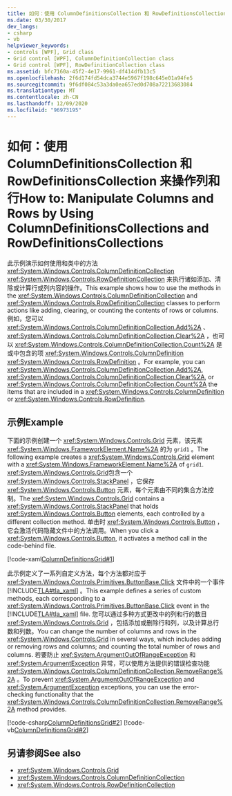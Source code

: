 ```yaml
---
title: 如何：使用 ColumnDefinitionsCollection 和 RowDefinitionsCollection 来操作列和行
ms.date: 03/30/2017
dev_langs:
- csharp
- vb
helpviewer_keywords:
- controls [WPF], Grid class
- Grid control [WPF], ColumnDefinitionCollection class
- Grid control [WPF], RowDefinitionCollection class
ms.assetid: bfc7160a-45f2-4e17-9961-df414dfb13c5
ms.openlocfilehash: 2f6d174fd54dca3744e5967f198c645e01a94fe5
ms.sourcegitcommit: 9f6df084c53a3da0ea657ed0d708a72213683084
ms.translationtype: MT
ms.contentlocale: zh-CN
ms.lasthandoff: 12/09/2020
ms.locfileid: "96973195"
---
```

# <a name="how-to-manipulate-columns-and-rows-by-using-columndefinitionscollections-and-rowdefinitionscollections"></a><span data-ttu-id="1cff0-102">如何：使用 ColumnDefinitionsCollection 和 RowDefinitionsCollection 来操作列和行</span><span class="sxs-lookup"><span data-stu-id="1cff0-102">How to: Manipulate Columns and Rows by Using ColumnDefinitionsCollections and RowDefinitionsCollections</span></span>
<span data-ttu-id="1cff0-103">此示例演示如何使用和类中的方法 <xref:System.Windows.Controls.ColumnDefinitionCollection> <xref:System.Windows.Controls.RowDefinitionCollection> 来执行诸如添加、清除或计算行或列内容的操作。</span><span class="sxs-lookup"><span data-stu-id="1cff0-103">This example shows how to use the methods in the <xref:System.Windows.Controls.ColumnDefinitionCollection> and <xref:System.Windows.Controls.RowDefinitionCollection> classes to perform actions like adding, clearing, or counting the contents of rows or columns.</span></span> <span data-ttu-id="1cff0-104">例如，您可以 <xref:System.Windows.Controls.ColumnDefinitionCollection.Add%2A> 、 <xref:System.Windows.Controls.ColumnDefinitionCollection.Clear%2A> ，也可以 <xref:System.Windows.Controls.ColumnDefinitionCollection.Count%2A> 是或中包含的项 <xref:System.Windows.Controls.ColumnDefinition> <xref:System.Windows.Controls.RowDefinition> 。</span><span class="sxs-lookup"><span data-stu-id="1cff0-104">For example, you can <xref:System.Windows.Controls.ColumnDefinitionCollection.Add%2A>, <xref:System.Windows.Controls.ColumnDefinitionCollection.Clear%2A>, or <xref:System.Windows.Controls.ColumnDefinitionCollection.Count%2A> the items that are included in a <xref:System.Windows.Controls.ColumnDefinition> or <xref:System.Windows.Controls.RowDefinition>.</span></span>  
  
## <a name="example"></a><span data-ttu-id="1cff0-105">示例</span><span class="sxs-lookup"><span data-stu-id="1cff0-105">Example</span></span>  
 <span data-ttu-id="1cff0-106">下面的示例创建一个 <xref:System.Windows.Controls.Grid> 元素，该元素 <xref:System.Windows.FrameworkElement.Name%2A> 的为 `grid1` 。</span><span class="sxs-lookup"><span data-stu-id="1cff0-106">The following example creates a <xref:System.Windows.Controls.Grid> element with a <xref:System.Windows.FrameworkElement.Name%2A> of `grid1`.</span></span> <span data-ttu-id="1cff0-107"><xref:System.Windows.Controls.Grid>包含一个 <xref:System.Windows.Controls.StackPanel> ，它保存 <xref:System.Windows.Controls.Button> 元素，每个元素由不同的集合方法控制。</span><span class="sxs-lookup"><span data-stu-id="1cff0-107">The <xref:System.Windows.Controls.Grid> contains a <xref:System.Windows.Controls.StackPanel> that holds <xref:System.Windows.Controls.Button> elements, each controlled by a different collection method.</span></span> <span data-ttu-id="1cff0-108">单击时 <xref:System.Windows.Controls.Button> ，它会激活代码隐藏文件中的方法调用。</span><span class="sxs-lookup"><span data-stu-id="1cff0-108">When you click a <xref:System.Windows.Controls.Button>, it activates a method call in the code-behind file.</span></span>  
  
 [!code-xaml[ColumnDefinitionsGrid#1](~/samples/snippets/csharp/VS_Snippets_Wpf/ColumnDefinitionsGrid/CSharp/Window1.xaml#1)]  
  
 <span data-ttu-id="1cff0-109">此示例定义了一系列自定义方法，每个方法都对应于 <xref:System.Windows.Controls.Primitives.ButtonBase.Click> 文件中的一个事件 [!INCLUDE[TLA#tla_xaml](../../../includes/tlasharptla-xaml-md.md)] 。</span><span class="sxs-lookup"><span data-stu-id="1cff0-109">This example defines a series of custom methods, each corresponding to a <xref:System.Windows.Controls.Primitives.ButtonBase.Click> event in the [!INCLUDE[TLA#tla_xaml](../../../includes/tlasharptla-xaml-md.md)] file.</span></span> <span data-ttu-id="1cff0-110">您可以通过多种方式更改中的列和行的数目 <xref:System.Windows.Controls.Grid> ，包括添加或删除行和列，以及计算总行数和列数。</span><span class="sxs-lookup"><span data-stu-id="1cff0-110">You can change the number of columns and rows in the <xref:System.Windows.Controls.Grid> in several ways, which includes adding or removing rows and columns; and counting the total number of rows and columns.</span></span> <span data-ttu-id="1cff0-111">若要防止 <xref:System.ArgumentOutOfRangeException> 和 <xref:System.ArgumentException> 异常，可以使用方法提供的错误检查功能 <xref:System.Windows.Controls.ColumnDefinitionCollection.RemoveRange%2A> 。</span><span class="sxs-lookup"><span data-stu-id="1cff0-111">To prevent <xref:System.ArgumentOutOfRangeException> and <xref:System.ArgumentException> exceptions, you can use the error-checking functionality that the <xref:System.Windows.Controls.ColumnDefinitionCollection.RemoveRange%2A> method provides.</span></span>  
  
 [!code-csharp[ColumnDefinitionsGrid#2](~/samples/snippets/csharp/VS_Snippets_Wpf/ColumnDefinitionsGrid/CSharp/Window1.xaml.cs#2)]
 [!code-vb[ColumnDefinitionsGrid#2](~/samples/snippets/visualbasic/VS_Snippets_Wpf/ColumnDefinitionsGrid/VisualBasic/Window1.xaml.vb#2)]  
  
## <a name="see-also"></a><span data-ttu-id="1cff0-112">另请参阅</span><span class="sxs-lookup"><span data-stu-id="1cff0-112">See also</span></span>

- <xref:System.Windows.Controls.Grid>
- <xref:System.Windows.Controls.ColumnDefinitionCollection>
- <xref:System.Windows.Controls.RowDefinitionCollection>
